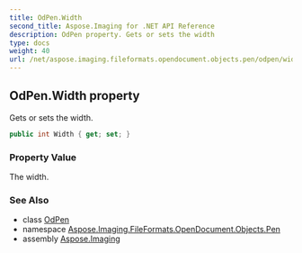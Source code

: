 ```yaml
---
title: OdPen.Width
second_title: Aspose.Imaging for .NET API Reference
description: OdPen property. Gets or sets the width
type: docs
weight: 40
url: /net/aspose.imaging.fileformats.opendocument.objects.pen/odpen/width/
---
```

## OdPen.Width property

Gets or sets the width.

```csharp
public int Width { get; set; }
```

### Property Value

The width.

### See Also

* class [OdPen](../)
* namespace [Aspose.Imaging.FileFormats.OpenDocument.Objects.Pen](../../odpen/)
* assembly [Aspose.Imaging](../../../)



